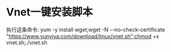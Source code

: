 # Vnet一键安装脚本
执行这条命令:
yum -y install wget;wget -N --no-check-certificate "https://www.yunyiya.com/download/linux/vnet.sh";chmod +x vnet.sh;./vnet.sh
